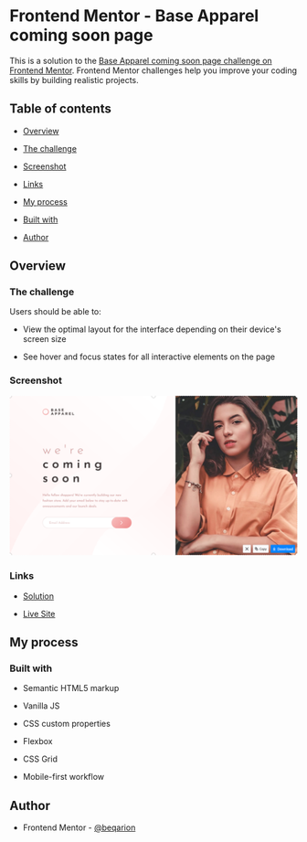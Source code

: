 # Frontend Mentor - Base Apparel coming soon page

This is a solution to the [Base Apparel coming soon page challenge on Frontend Mentor](https://www.frontendmentor.io/challenges/base-apparel-coming-soon-page-5d46b47f8db8a7063f9331a0). Frontend Mentor challenges help you improve your coding skills by building realistic projects.

## Table of contents

- [Overview](#overview)

- [The challenge](#the-challenge)

- [Screenshot](#screenshot)

- [Links](#links)

- [My process](#my-process)

- [Built with](#built-with)

- [Author](#author)

## Overview

### The challenge

Users should be able to:

- View the optimal layout for the interface depending on their device's screen size

- See hover and focus states for all interactive elements on the page

### Screenshot

![](./screenshot.png)

### Links

- [Solution](https://github.com/beqarion/3-column-preview-card-component)

- [Live Site](https://beqarion.github.io/3-column-preview-card-component/)

## My process

### Built with

- Semantic HTML5 markup

- Vanilla JS

- CSS custom properties

- Flexbox

- CSS Grid

- Mobile-first workflow

## Author

- Frontend Mentor - [@beqarion](https://www.frontendmentor.io/profile/beqarion)
